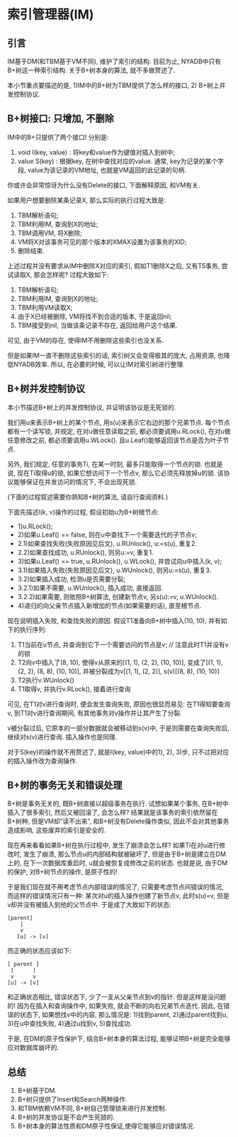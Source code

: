 # 索引管理器(IM)

## 引言

IM基于DM(和TBM基于VM不同), 维护了索引的结构. 目前为止, NYADB中只有B+树这一种索引结构. 关于B+树本身的算法, 就不多做赘述了.

本小节重点要描述的是, 1)IM中的B+树为TBM提供了怎么样的接口, 2) B+树上并发控制协议.

## B+树接口: 只增加, 不删除

IM中的B+只提供了两个接口! 分别是:

1. void I(key, value) : 将key和value作为键值对插入到树中;
2. value S(key) : 根据key, 在树中查找对应的value. 通常, key为记录的某个字段, value为该记录的VM地址, 也就是VM返回的此记录的句柄.

你或许会非常惊讶为什么没有Delete的接口, 下面解释原因, 和VM有关.

如果用户想要删除某条记录X, 那么实际的执行过程大致是:

1. TBM解析语句;
2. TBM利用IM, 查询到X的地址;
3. TBM调用VM, 将X删除;
4. VM将X对该事务可见的那个版本的XMAX设置为该事务的XID;
5. 删除结束.

上述过程并没有要求从IM中删除X对应的索引, 假如T1删除X之后, 又有T5事务, 尝试读取X, 那会怎样呢? 过程大致如下:

1. TBM解析语句;
2. TBM利用IM, 查询到X的地址;
3. TBM利用VM读取X;
4. 由于X已经被删除, VM将找不到合适的版本, 于是返回nil;
5. TBM接受到nil, 当做该条记录不存在, 返回给用户这个结果.

可见, 由于VM的存在, 使得IM不用删除这些索引也没关系.

但是如果IM一直不删除这些索引的话, 索引树又会变得极其的庞大, 占用资源, 也降低NYADB效率. 所以, 在必要的时候, 可以让IM对索引树进行整理.

## B+树并发控制协议

本小节描述B+树上的并发控制协议, 并证明该协议是无死锁的.

我们用u来表示B+树上的某个节点, 用s(u)来表示它右边的那个兄弟节点. 每个节点都有一个读写锁, 并规定, 在对u做任意读取之前, 都必须要调用u.RLock(), 在对u做任意修改之前, 都必须要调用u.WLock(). 且u.Leaf()能够返回该节点是否为叶子节点.

另外, 我们规定, 任意的事务Ti, 在某一时刻, 最多只能取得一个节点的锁. 也就是说, 现在Ti取得u的锁, 如果它想访问下一个节点v, 那么它必须先释放掉u的锁. 该协议能够保证在并发访问的情况下, 不会出现死锁.

(下面的过程叙述需要你熟知B+树的算法, 请自行查阅资料.)

下面先描述I(k, v)操作的过程, 假设初始u为B+树根节点:

- 1)u.RLock();
- 2)如果u.Leaf() == false, 则在u中查找下一个需要迭代的子节点v;
- 2.1)如果查找失败(失败原因见后文), u.RUnlock(), u:=s(u), 重复2.
- 2.2)如果查找成功, u.RUnlock(), 则另u:=v, 重复1.
- 3)如果u.Leaf() == true, u.RUnlock(), u.WLock(), 并尝试向u中插入(k, v);
- 3.1)如果插入失败(失败原因见后文), u.WUnlock(), 则另u:=s(u), 重复3.
- 3.2)如果插入成功, 检测u是否需要分裂;
- 3.2.1)如果不需要, u.WUnlock(), 插入成功, 直接返回.
- 3.2.2)如果需要, 则依照B+树算法, 创建新节点v, 另s(u):=v, u.WUnlock().
- 4)递归的向父亲节点插入新增加的节点(如果需要的话), 直至根节点.

现在说明插入失败, 和查找失败的原因. 假设T1准备向B+树中插入(10, 10), 并有如下的执行序列:

1. T1当前在u节点, 并查询到它下一个需要访问的节点是v; // 注意此时T1并没有v的锁
2. T2向v中插入了(8, 10), 使得v从原来的[(1, 1), (2, 2), (10, 10)], 变成了[(1, 1), (2, 2), (8, 8), (10, 10)], 并被分裂成为v[(1, 1), (2, 2)], s(v)[(8, 8), (10, 10)]
3. T2执行v.WUnlock()
4. T1取得v, 并执行v.RLock(), 接着进行查询

可见, 在T1对v进行查询时, 便会发生查询失败, 原因也很显而易见: 在T1得知要查询v, 到T1对v进行查询期间, 有其他事务对v操作并让其产生了分裂.

v被分裂过后, 它原本的一部分数据就会被移动到s(v)中, 于是则需要在查询失败后, 继续对s(v)进行查询. 插入操作也是同理.

对于S(key)的操作就不用赘述了, 就是I(key, value)中的1), 2), 3)步, 只不过把对应的插入操作改为查询操作.

## B+树的事务无关和错误处理

B+树是事务无关的, 既B+树直接以超级事务在执行. 试想如果某个事务, 在B+树中插入了很多索引, 然后又被回滚了, 会怎么样? 结果就是该事务的索引依然留在B+树种, 但是VM却”读不出来”, 和B+树没有Delete操作类似, 因此不会对其他事务造成影响, 这些废弃的索引是安全的.

现在再来看看如果B+树在执行过程中, 发生了崩溃会怎么样? 如果Ti在对u进行修改时, 发生了崩溃, 那么节点u的内部结构就被破坏了, 但是由于B+树是建立在DM上的, 在下一次数据库重启时, u就会被恢复成修改之前的状态. 也就是说, 由于DM的保护, 对B+树节点的操作, 是原子性的!

于是我们现在就不用考虑节点内部错误的情况了, 只需要考虑节点间错误的情况, 而这样的错误情况只有一种: 某次对u的插入操作创建了新节点v, 此时s(u)=v, 但是v却并没有被插入到他的父节点中. 于是成了大致如下的状态:

```
[parent]
    |
    v
   [u] -> [v]
```

而正确的状态应该如下:

```
[ parent ]
 |      |
 v      v
[u] -> [v]
```

和正确状态相比, 错误状态下, 少了一支从父亲节点到v的指针. 但是这样是没问题的! 因为在插入和查询操作中, 如果失败, 就会不断的向右兄弟节点迭代. 因此, 在错误的状态下, 如果想找v中的内容, 那么情况是: 1)找到parent, 2)通过parent找到u, 3)在u中查找失败, 4)通过u找到v, 5)查找成功.

于是, 在DM的原子性保护下, 结合B+树本身的算法过程, 能够证明B+树是完全能够应对数据库崩坏的.

## 总结

1. B+树基于DM.
2. B+树只提供了Insert和Search两种操作.
3. 和TBM依赖VM不同, B+树自己管理锁来进行并发控制.
4. B+树的并发协议是不会产生死锁的.
5. B+树本身的算法性质和DM原子性保证,使得它能够应对错误情况.